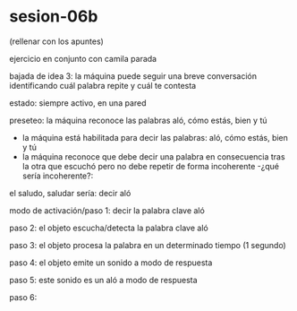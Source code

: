 # sesion-06b

(rellenar con los apuntes)


ejercicio en conjunto con camila parada


bajada de idea 3: la máquina puede seguir una breve conversación identificando cuál palabra repite y cuál te contesta

estado: siempre activo, en una pared

preseteo: la máquina reconoce las palabras aló, cómo estás, bien y tú
- la máquina está habilitada para decir las palabras: aló, cómo estás, bien y tú
- la máquina reconoce que debe decir una palabra en consecuencia tras la otra que escuchó pero no debe repetir de forma incoherente
-¿qué sería incoherente?: 

el saludo, saludar sería: decir aló 

modo de activación/paso 1: decir la palabra clave aló

paso 2: el objeto escucha/detecta la palabra clave aló

paso 3: el objeto procesa la palabra en un determinado tiempo (1 segundo)

paso 4: el objeto emite un sonido a modo de respuesta

paso 5: este sonido es un aló a modo de respuesta

paso 6: 


